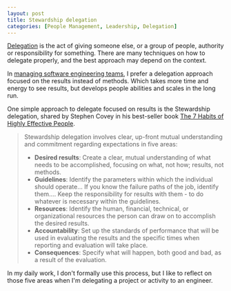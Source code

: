 ```yaml
---
layout: post
title: Stewardship delegation
categories: [People Management, Leadership, Delegation]
---
```


[Delegation](/mgmt/people/delegation) is the act of giving someone else, or a group of people, authority or responsibility for something. There are many techniques on how to delegate properly, and the best approach may depend on the context.

In [managing software engineering teams](/mgmt/swe), I prefer a delegation approach focused on the results instead of methods. Which takes more time and energy to see results, but develops people abilities and scales in the long run.

One simple approach to delegate focused on results is the Stewardship delegation, shared by Stephen Covey in his best-seller book [The 7 Habits of Highly Effective People](/books/the-7-habits-of-highly-effective-people).

> Stewardship delegation involves clear, up-front mutual understanding and commitment regarding expectations in five areas:
> - **Desired results**: Create a clear, mutual understanding of what needs to be accomplished, focusing on what, not how; results, not methods.
> - **Guidelines**: Identify the parameters within which the individual should operate... If you know the failure paths of the job, identify them.... Keep the responsibility for results with them - to do whatever is necessary within the guidelines.
> - **Resources**: Identify the human, financial, technical, or organizational resources the person can draw on to accomplish the desired results.
> - **Accountability**: Set up the standards of performance that will be used in evaluating the results and the specific times when reporting and evaluation will take place.
> - **Consequences**: Specify what will happen, both good and bad, as a result of the evaluation.

In my daily work, I don't formally use this process, but I like to reflect on those five areas when I'm delegating a project or activity to an engineer.